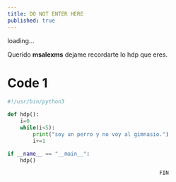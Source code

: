 ```yaml
---
title: DO NOT ENTER HERE
published: true
---
```


loading...




Querido **msalexms** dejame recordarte lo hdp que eres.


# [](#header-1)Code 1

```python
#!/usr/bin/python3

def hdp():
    i=0
    while(i<5):
        print("soy un perro y no voy al gimnasio.")
        i+=1

if __name__ == "__main__":
    hdp()
```
```
                                                FIN
```
